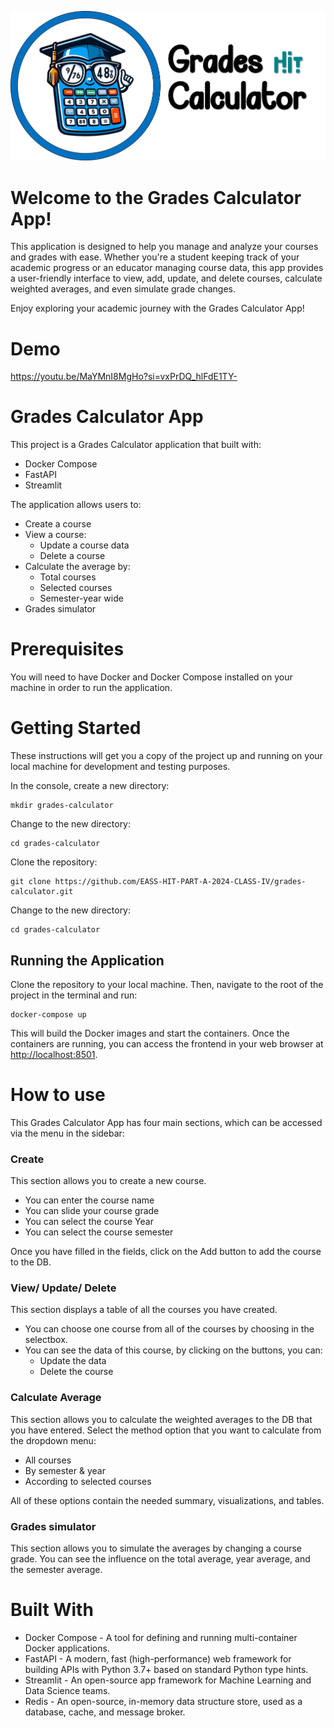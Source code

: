 ![My Logo](https://raw.githubusercontent.com/EASS-HIT-PART-A-2024-CLASS-IV/grades-calculator/main/frontend/mylogo.png)



# Welcome to the Grades Calculator App!

This application is designed to help you manage and analyze your courses and grades with ease. Whether you're a student keeping track of your academic progress or an educator managing course data, this app provides a user-friendly interface to view, add, update, and delete courses, calculate weighted averages, and even simulate grade changes.

Enjoy exploring your academic journey with the Grades Calculator App!


# Demo
https://youtu.be/MaYMnI8MgHo?si=vxPrDQ_hlFdE1TY-


# Grades Calculator App

This project is a Grades Calculator application that built with:

- Docker Compose
- FastAPI
- Streamlit 

The application allows users to:

- Create a course
- View a course:  
  * Update a course data
  * Delete a course
- Calculate the average by: 
  * Total courses
  * Selected courses
  * Semester-year wide
- Grades simulator
  

# Prerequisites
You will need to have Docker and Docker Compose installed on your machine in order to run the application.

# Getting Started
These instructions will get you a copy of the project up and running on your local machine for development and testing purposes.

In the console, create a new directory:

```
mkdir grades-calculator
```

Change to the new directory:
```
cd grades-calculator
```

Clone the repository:
```
git clone https://github.com/EASS-HIT-PART-A-2024-CLASS-IV/grades-calculator.git
```


Change to the new directory:
```
cd grades-calculator
```

## Running the Application
Clone the repository to your local machine. Then, navigate to the root of the project in the terminal and run:

```
docker-compose up
```


This will build the Docker images and start the containers. Once the containers are running, you can access the frontend in your web browser at [http://localhost:8501](http://localhost:8501/).

# How to use
This Grades Calculator App has four main sections, which can be accessed via the menu in the sidebar:

### Create
This section allows you to create a new course.
- You can enter the course name
- You can slide your course grade
- You can select the course Year
- You can select the course semester
  
Once you have filled in the fields, click on the Add button to add the course to the DB.

### View/ Update/ Delete
This section displays a table of all the courses you have created.
- You can choose one course from all of the courses by choosing in the selectbox.
- You can see the data of this course, by clicking on the buttons, you can:
  * Update the data
  * Delete the course
    
### Calculate Average
This section allows you to calculate the weighted averages to the DB that you have entered.
Select the method option that you want to calculate from the dropdown menu:
- All courses
- By semester & year
- According to selected courses

All of these options contain the needed summary, visualizations, and tables.

### Grades simulator 
This section allows you to simulate the averages by changing a course grade.
You can see the influence on the total average, year average, and the semester average.

# Built With
- Docker Compose - A tool for defining and running multi-container Docker applications.
- FastAPI - A modern, fast (high-performance) web framework for building APIs with Python 3.7+ based on standard Python type hints.
- Streamlit - An open-source app framework for Machine Learning and Data Science teams.
- Redis - An open-source, in-memory data structure store, used as a database, cache, and message broker.
